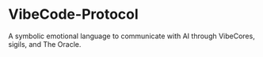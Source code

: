 # VibeCode-Protocol
A symbolic emotional language to communicate with AI through VibeCores, sigils, and The Oracle.
